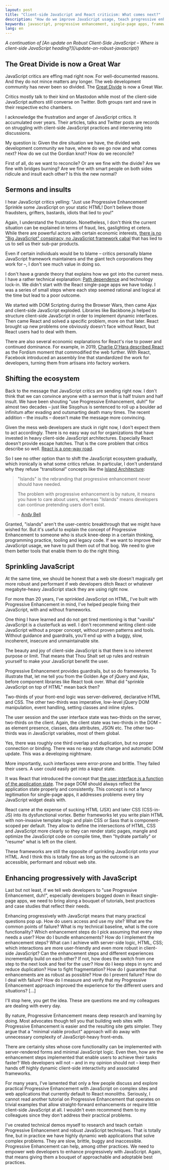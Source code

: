 ```yaml
---
layout: post
title: "Client-side JavaScript and React criticism: What comes next?"
description: "How do we improve JavaScript usage, teach progressive enhancement and reconcile the community?"
keywords: javascript, progressive enhancement, single-page apps, frameworks, react
lang: en
---
```


<svg style="display: none">
  <symbol id="ornament" viewbox="0 0 14.666 16.598">
      <path d="M6.262 13.106q0 1.464-.988 2.47-.988 1.022-2.31 1.022-1.2 0-1.994-.776-.776-.758-.776-1.834 0-.988.6-1.57.617-.6 1.658-.6.723 0 1.217.494.511.476.511 1.094 0 .529-.493.97-.477.458-1.059.458-.44 0-.74-.317-.283-.3-.283-.776 0-.212.124-.459.123-.265.123-.3 0-.529-.37-.529-.3 0-.565.476-.247.459-.247 1.13 0 .881.653 1.498.67.635 1.676.635 1.058 0 1.852-.864.793-.864.793-2.046 0-1.535-2.046-3.404l-1.481-1.34q-.565-.53-.565-.812 0-.459.441-.459.07 0 .212.07.159.071.247.071.194 0 .194-.282 0-.264-.459-.617-.564-.406-1.111-.812-.882-.723-.882-1.57 0-.229.335-.229.035 0 .106.018.088.017.159.017.353 0 .353-.229 0-.035-.283-.688-.388-.846-.688-1.71Q0 .81 0 .581 0 0 .353 0q.23 0 .423.829.318 1.358.759 2.381.458 1.006.687 1.447.653 1.27 1.606 2.646 2.434 3.51 2.434 5.803zM14.666 14.146q0 .97-.811 1.676-.847.759-2.082.759-1.375 0-2.31-1.059-.918-1.04-.918-2.628 0-1.27.777-2.822.282-.547 1.834-3.122.917-1.517 1.27-2.258 1.164-2.452 1.252-3.51.053-.6.071-.67.053-.23.282-.23.318 0 .318.388 0 .177-.741 2.787-.035.124-.035.212 0 .194.14.194.107 0 .3-.07.212-.071.3-.071.23 0 .23.282 0 .706-.882 1.323-1.323.935-1.323 1.164 0 .23.3.23.123 0 .353-.071.229-.088.335-.088.388 0 .388.44 0 .46-.706.9-1.358.882-1.482.988-.6.494-1.234 1.535-1.006 1.64-1.006 2.557 0 1.517.653 2.329.67.81 1.834.81 1.059 0 1.711-.563.653-.547.653-1.43 0-1.887-1.482-1.887h-.105q-.089.018-.089.106 0 .07.388.459.388.388.388.9 0 .51-.405.846-.406.335-1.023.335-.477 0-.83-.476-.352-.476-.352-1.147 0-.67.564-1.199.582-.53 1.288-.53.952 0 1.57.76.617.74.617 1.851z" fill="currentColor" />
  </symbol>
</svg>

<p><em markdown="1">A continuation of [An update on Robust Client-Side JavaScript – Where is client-side JavaScript heading?](/update-on-robust-javascript/)</em></p>

## The Great Divide is now a Great War

JavaScript critics are effing mad right now. For well-documented reasons. And they do not mince matters any longer. The web development community has never been so divided. The [Great Divide](https://css-tricks.com/the-great-divide/) is now a Great War.

Critics mostly talk to their kind on Mastodon while most of the client-side JavaScript authors still converse on Twitter. Both groups rant and rave in their respective echo chambers.

I acknowledge the frustration and anger of JavaScript critics. It accumulated over years. Their articles, talks and Twitter posts are records on struggling with client-side JavaScript practices and intervening into discussions.

My question is: Given the dire situation we have, the divided web development community we have, where do we go now and what comes next? How do we cut the Gordian knot? How do we reconcile?

First of all, do we want to reconcile? Or are we fine with the divide? Are we fine with bridges burning? Are we fine with smart people on both sides ridicule and insult each other? Is this the new normal?

## Sermons and insults

I hear JavaScript critics yelling: "Just use Progressive Enhancement! Sprinkle some JavaScript on your static HTML! Don't believe those fraudsters, grifters, bastards, idiots that lied to you!"

Again, I understand the frustration. Nonetheless, I don't think the current situation can be explained in terms of fraud, lies, gaslighting et cetera. While there are powerful actors with certain economic interests, [there is no "Big JavaScript" conspiracy, no JavaScript framework cabal](https://seldo.com/posts/the_case_for_frameworks) that has lied to us to sell us their sub-par products.

Even if certain individuals would be to blame – critics personally blame JavaScript framework maintainers and the giant tech corporations they work for –, I don't see much value in doing so.

I don't have a grande theory that explains how we got into the current mess. I have a rather technical explanation: [Path dependence](https://en.wikipedia.org/wiki/Path_dependence) and technology lock-in. We didn't start with the React single-page apps we have today. I was a series of small steps where each step seemed rational and logical at the time but lead to a poor outcome.

We started with DOM Scripting during the Browser Wars, then came Ajax and client-side JavaScript exploded. Libraries like Backbone.js helped to structure client-side JavaScript in order to implement dynamic interfaces. Then came React and solved a specific problem, more on that later. React brought up new problems one obviously doesn't face without React, but React users had to deal with them.

There are also several economic explanations for React's rise to power and continued dominance. For example, in 2019, [Charlie O'Hara described React](http://web.archive.org/web/20210805020051/https://whalecoiner.com/articles/react) as the Fordism moment that commodified the web further. With React, Facebook introduced an assembly line that standardized the work for developers, turning them from artisans into factory workers.

## Shifting the ecosystem

Back to the message that JavaScript critics are sending right now. I don't think that we can convince anyone with a sermon that is half truism and half insult. We have been shouting "use Progressive Enhancement, duh!" for almost two decades – just like Sisyphus is sentenced to roll up a boulder ad infinitum after evading and outsmarting death many times. The recent addition – the insults – doesn't make the message more convincing.

Given the mess web developers are stuck in right now, I don't expect them to act accordingly. There is no easy way out for organizations that have invested in heavy client-side JavaScript architectures. Especially React doesn't provide escape hatches. That is the core problem that critics describe so well. [React is a one-way road](https://joshcollinsworth.com/blog/self-fulfilling-prophecy-of-react).

So I see no other option than to shift the JavaScript ecosystem gradually, which ironically is what some critics refuse. In particular, I don't understand why they refuse "transitional" concepts like the [Island Architecture](https://jasonformat.com/islands-architecture/):

<blockquote markdown="1">
"Islands" is the rebranding that progressive enhancement never should have needed.

The problem with progressive enhancement is by nature, it means you have to care about users, whereas "Islands" means developers can continue pretending users don't exist.

– [Andy Bell](https://bell.bz/@andy/109919510521244054)
</blockquote>

Granted, "islands" aren't the user-centric breakthrough that we might have wished for. But it's useful to explain the concept of Progressive Enhancement to someone who is stuck knee-deep in a certain thinking, programming practice, tooling and legacy code. If we want to improve their JavaScript usage, we have to pull them out of that bog. We need to give them better tools that enable them to do the right thing.

## Sprinkling JavaScript

At the same time, we should be honest that a web site doesn't magically get more robust and performant if web developers ditch React or whatever megabyte-heavy JavaScript stack they are using right now.

For more than 20 years, I've sprinkled JavaScript on HTML, I've built with Progressive Enhancement in mind, I've helped people fixing their JavaScript, with and without frameworks.

One thing I have learned and do not get tired mentioning is that "vanilla" JavaScript is a clusterfuck as well. I don't recommend writing client-side JavaScript without a proper concept, without proven patterns and tools. Without guidance and guardrails, you'll end up with a buggy, slow, incoherent, insecure and unmaintainable site.

The beauty and joy of client-side JavaScript is that there is no inherent purpose or limit. That means that Thou Shalt set up rules and restrain yourself to make your JavaScript benefit the user.

Progressive Enhancement provides guardrails, but so do frameworks. To illustrate that, let me tell you from the Golden Age of jQuery and Ajax, before component libraries like React took over. What did "sprinkle JavaScript on top of HTML" mean back then?

Two-thirds of your front-end logic was server-delivered, declarative HTML and CSS. The other two-thirds was imperative, low-level jQuery DOM manipulation, event handling, setting classes and inline styles.

The user session and the user interface state was two-thirds on the server, two-thirds on the client. Again, the client state was two-thirds in the DOM – as element presence, classes, data attributes, JSON etc. The other two-thirds was in JavaScript variables, most of them global.

Yes, there was roughly one third overlap and duplication, but no proper connection or binding. There was no easy state change and automatic DOM update. This was a developing nightmare.

More importantly, such interfaces were error-prone and brittle. They failed their users. A user could easily get into a <i>kaput</i> state.

It was React that introduced the concept that [the user interface is a function of the application state](https://www.kn8.lt/blog/ui-is-a-function-of-data/). The page DOM should always reflect the application state properly and consistently. This concept is not a fancy legitimation for single-page apps, it addresses problems every tiny JavaScript widget deals with.

React came at the expense of sucking HTML (JSX) and later CSS (CSS-in-JS) into its dysfunctional vortex. Better frameworks let you write plain HTML with non-invasive template logic and plain CSS or Sass that is component-scoped per default. They allow to define the intersections of HTML, CSS and JavaScript more clearly so they can render static pages, mangle and optimize the JavaScript code on compile time, then "hydrate partially" or "resume" what is left on the client.

These frameworks are still the opposite of sprinkling JavaScript onto your HTML. And I think this is totally fine as long as the outcome is an accessible, performant and robust web site.

## Enhancing progressively with JavaScript

Last but not least, if we tell web developers to "use Progressive Enhancement, duh!", especially developers bogged down in React single-page apps, we need to bring along a bouquet of tutorials, best practices and case studies that reflect their needs.

Enhancing progressively with JavaScript means that many practical questions pop up. How do users access and use my site? What are the common points of failure? What is my technical baseline, what is the core functionality? Which enhancement steps do I pick assuming that every step needs a user? How do I bundle enhancements? How do I implement the enhancement steps? What can I achieve with server-side logic, HTML, CSS; which interactions are more user-friendly and even more robust in client-side JavaScript? Can the enhancement steps and different experiences incrementally build on each other? If not, how does the switch from one step to the next look and feel for the user? How do I keep steps in sync and reduce duplication? How to fight fragmentation? How do I guarantee that enhancements are as robust as possible? How do I prevent failure? How do I deal with failure? How do I measure and verify that my Progressive Enhancement approach improved the experience for the different users and situations? […]

I'll stop here, you get the idea. These are questions me and my colleagues are dealing with every day.

By nature, Progressive Enhancement means deep research and learning by doing. Most advocates though tell you that building web sites with Progressive Enhancement is easier and the resulting site gets simpler. They argue that a "minimal viable product" approach will do away with unnecessary complexity of JavaScript-heavy front-ends.

There are certainly sites whose core functionality can be implemented with server-rendered forms and minimal JavaScript logic. Even then, how are the enhancement steps implemented that enable users to achieve their tasks faster? Web developers will not – and in my opinion should not – keep their hands off highly dynamic client-side interactivity and associated frameworks.

For many years, I've lamented that only a few people discuss and explore practical Progressive Enhancement with JavaScript on complex sites and web applications that currently default to React monoliths. Seriously, I cannot read another tutorial on Progressive Enhancement that operates on trivial examples that allow straight-forward enhancements or require little client-side JavaScript at all. I wouldn't even recommend them to my colleagues since they don't address their practical problems.

I've created technical demos myself to research and teach certain Progressive Enhancement and robust JavaScript techniques. That is totally fine, but in practice we have highly dynamic web applications that solve complex problems. They are slow, brittle, buggy and inaccessible. Progressive Enhancement can help, among other practices. We need to empower web developers to enhance progressively with JavaScript. Again, that means giving them a bouquet of approachable and adoptable best practices.
